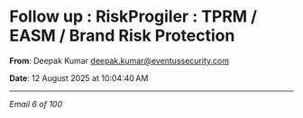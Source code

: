 # Follow up : RiskProgiler : TPRM / EASM / Brand Risk Protection

**From**: Deepak Kumar <deepak.kumar@eventussecurity.com>

**Date**: 12 August 2025 at 10:04:40 AM

---

*Email 6 of 100*
